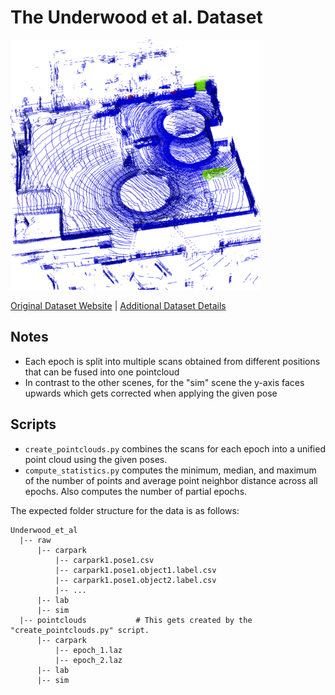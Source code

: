 # The Underwood et al. Dataset

<img src="./../../images/Underwood et al.png" width="400"/>

[Original Dataset Website](https://www.acfr.usyd.edu.au/papers/icra13-underwood-changedetection.shtml) | [Additional Dataset Details](https://hpicgs.github.io/multi-temporal-point-cloud-datasets-survey/details/Underwood_et_al)

## Notes
  - Each epoch is split into multiple scans obtained from different positions that can be fused into one pointcloud
  - In contrast to the other scenes, for the "sim" scene the y-axis faces upwards which gets corrected when applying the given pose



## Scripts
* `create_pointclouds.py` combines the scans for each epoch into a unified point cloud using the given poses.
* `compute_statistics.py` computes the minimum, median, and maximum of the number of points and average point neighbor distance across all epochs. Also computes the number of partial epochs.

The expected folder structure for the data is as follows:

```
Underwood_et_al
  |-- raw
      |-- carpark
          |-- carpark1.pose1.csv
          |-- carpark1.pose1.object1.label.csv
          |-- carpark1.pose1.object2.label.csv
          |-- ...
      |-- lab
      |-- sim
  |-- pointclouds           # This gets created by the "create_pointclouds.py" script.
      |-- carpark
          |-- epoch_1.laz
          |-- epoch_2.laz
      |-- lab
      |-- sim
```